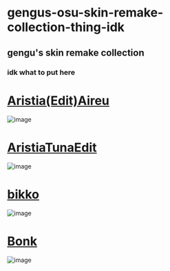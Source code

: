 # gengus-osu-skin-remake-collection-thing-idk
## gengu's skin remake collection

### idk what to put here

# [Aristia(Edit)Aireu](https://www.mediafire.com/file/13jxmzki9j0n0xp/Aristia%2528Edit%2529Aireu.osk/file)
![image](https://user-images.githubusercontent.com/111304753/184693991-6bdd7648-a866-4221-8a2f-1ee35bfdd620.png)

# [AristiaTunaEdit](https://www.mediafire.com/file/9u7vgdapwiq7kej/AristiaTunaEdit.osk/file)
![image](https://user-images.githubusercontent.com/111304753/184696963-77dca87b-8134-43c4-a5f8-f9e05af95dea.png)

# [bikko](https://www.mediafire.com/file/n2b3jr4hvsskbg8/bikko_remake.osk/file)
![image](https://user-images.githubusercontent.com/111304753/184707602-0c9cf293-fb28-492a-8f3e-9005f48116ec.png)

# [Bonk](https://www.mediafire.com/file/a1w3m48val1cqa9/Bonk.osk/file)
![image](https://user-images.githubusercontent.com/111304753/184709347-32e14428-7f79-4129-b4fc-f3fa3e3f8577.png)
